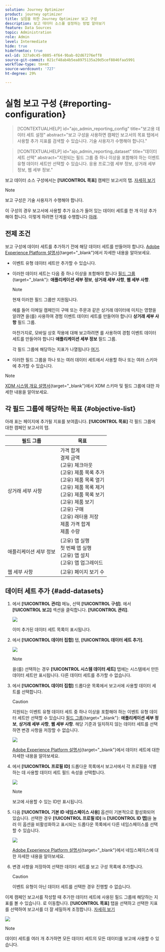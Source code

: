 ```yaml
---
solution: Journey Optimizer
product: journey optimizer
title: 실험을 위한 Journey Optimizer 보고 구성
description: 보고 데이터 소스를 설정하는 방법 알아보기
feature: Data Sources
topic: Administration
role: Admin
level: Intermediate
hide: true
hidefromtoc: true
exl-id: 327a0c45-0805-4f64-9bab-02d67276eff8
source-git-commit: 021cf48ab4b5ea8975135a20d5cef8846faa5991
workflow-type: tm+mt
source-wordcount: '727'
ht-degree: 29%

---
```


# 실험 보고 구성 {#reporting-configuration}

>[!CONTEXTUALHELP]
>id="ajo_admin_reporting_config"
>title="보고용 데이터 세트 설정"
>abstract="보고 구성을 사용하면 캠페인 보고서의 목표 탭에서 사용할 추가 지표를 검색할 수 있습니다. 기술 사용자가 수행해야 합니다."

>[!CONTEXTUALHELP]
>id="ajo_admin_reporting_dataset"
>title="데이터 세트 선택"
>abstract="지원되는 필드 그룹 중 하나 이상을 포함해야 하는 이벤트 유형 데이터 세트만 선택할 수 있습니다. 응용 프로그램 세부 정보, 상거래 세부 정보, 웹 세부 정보."

<!--The reporting data source configuration allows you to define a connection to a system in order to retrieve additional information that will be used in your reports.-->

보고 데이터 소스 구성에서는 **[!UICONTROL 목표]** 캠페인 보고서의 탭. [자세히 보기](content-experiment.md#objectives-global)

>[!NOTE]
>
>보고 구성은 기술 사용자가 수행해야 합니다. <!--Rights?-->

이 구성의 경우 보고서에 사용할 추가 요소가 들어 있는 데이터 세트를 한 개 이상 추가해야 합니다. 이렇게 하려면 단계를 수행합니다 [아래](#add-datasets).

<!--
➡️ [Discover this feature in video](#video)
-->

## 전제 조건


보고 구성에 데이터 세트를 추가하기 전에 해당 데이터 세트를 만들어야 합니다. [Adobe Experience Platform 설명서](https://experienceleague.adobe.com/docs/experience-platform/catalog/datasets/user-guide.html?lang=ko#create){target=&quot;_blank&quot;}에서 자세한 내용을 알아보세요.

* 이벤트 유형 데이터 세트만 추가할 수 있습니다.

* 이러한 데이터 세트는 다음 중 하나 이상을 포함해야 합니다 [필드 그룹](https://experienceleague.adobe.com/docs/experience-platform/xdm/tutorials/create-schema-ui.html?lang=ko#field-group){target=&quot;_blank&quot;}: **애플리케이션 세부 정보**, **상거래 세부 사항**, **웹 세부 사항**.

   >[!NOTE]
   >
   >현재 이러한 필드 그룹만 지원됩니다.

   예를 들어 이메일 캠페인이 구매 또는 주문과 같은 상거래 데이터에 미치는 영향을 알려면 을(를) 사용하여 경험 이벤트 데이터 세트를 만들어야 합니다 **상거래 세부 사항** 필드 그룹.

   마찬가지로, 모바일 상호 작용에 대해 보고하려면 를 사용하여 경험 이벤트 데이터 세트를 만들어야 합니다 **애플리케이션 세부 정보** 필드 그룹.

   각 필드 그룹에 해당하는 지표가 나열됩니다 [여기](#objective-list).

* 이러한 필드 그룹을 하나 또는 여러 데이터 세트에서 사용할 하나 또는 여러 스키마에 추가할 수 있습니다.

>[!NOTE]
>
>[XDM 시스템 개요 설명서](https://experienceleague.adobe.com/docs/experience-platform/xdm/home.html?lang=ko){target=&quot;_blank&quot;}에서 XDM 스키마 및 필드 그룹에 대한 자세한 내용을 알아보세요.

## 각 필드 그룹에 해당하는 목표 {#objective-list}

아래 표는 페이지에 추가될 지표를 보여줍니다. **[!UICONTROL 목표]** 각 필드 그룹에 대한 캠페인 보고서의 탭.

| 필드 그룹 | 목표 |
|--- |--- |
| 상거래 세부 사항 | 가격 합계<br>결제 금액<br>(고유) 체크아웃<br>(고유) 제품 목록 추가<br>(고유) 제품 목록 열기<br>(고유) 제품 목록 제거<br>(고유) 제품 목록 보기<br>(고유) 제품 보기<br>(고유) 구매<br>(고유) 래터용 저장<br>제품 가격 합계<br>제품 수량 |
| 애플리케이션 세부 정보 | (고유) 앱 실행<br>첫 번째 앱 실행<br>(고유) 앱 설치<br>(고유) 앱 업그레이드 |
| 웹 세부 사항 | (고유) 페이지 보기 수 |

## 데이터 세트 추가 {#add-datasets}

1. 에서 **[!UICONTROL 관리]** 메뉴, 선택 **[!UICONTROL 구성]**. 에서  **[!UICONTROL 보고]** 섹션을 클릭합니다. **[!UICONTROL 관리]**.

   ![](assets/reporting-config-menu.png)

   이미 추가된 데이터 세트 목록이 표시됩니다.

1. 에서 **[!UICONTROL 데이터 집합]** 탭, **[!UICONTROL 데이터 세트 추가]**.

   ![](assets/reporting-config-add.png)

   >[!NOTE]
   >
   >을(를) 선택하는 경우 **[!UICONTROL 시스템 데이터 세트]** 탭에는 시스템에서 만든 데이터 세트만 표시됩니다. 다른 데이터 세트를 추가할 수 없습니다.

1. 에서 **[!UICONTROL 데이터 집합]** 드롭다운 목록에서 보고서에 사용할 데이터 세트를 선택합니다.

   >[!CAUTION]
   >
   >지원되는 이벤트 유형 데이터 세트 중 하나 이상을 포함해야 하는 이벤트 유형 데이터 세트만 선택할 수 있습니다 [필드 그룹](https://experienceleague.adobe.com/docs/experience-platform/xdm/tutorials/create-schema-ui.html#field-group){target=&quot;_blank&quot;}: **애플리케이션 세부 정보**, **상거래 세부 사항**, **웹 세부 사항**. 해당 기준과 일치하지 않는 데이터 세트를 선택하면 변경 사항을 저장할 수 없습니다.

   ![](assets/reporting-config-datasets.png)

   [Adobe Experience Platform 설명서](https://experienceleague.adobe.com/docs/experience-platform/catalog/datasets/overview.html?lang=ko){target=&quot;_blank&quot;}에서 데이터 세트에 대한 자세한 내용을 알아보세요.

1. 에서 **[!UICONTROL 프로필 ID]** 드롭다운 목록에서 보고서에서 각 프로필을 식별하는 데 사용할 데이터 세트 필드 속성을 선택합니다.

   ![](assets/reporting-config-profile-id.png)

   >[!NOTE]
   >
   >보고에 사용할 수 있는 ID만 표시됩니다.

1. 다음 **[!UICONTROL 기본 ID 네임스페이스 사용]** 옵션이 기본적으로 활성화되어 있습니다. 선택한 경우 **[!UICONTROL 프로필 ID]** is **[!UICONTROL ID 맵]**&#x200B;을 눌러 이 옵션을 비활성화하고 표시되는 드롭다운 목록에서 다른 네임스페이스를 선택할 수 있습니다.

   ![](assets/reporting-config-namespace.png)

   [Adobe Experience Platform 설명서](https://experienceleague.adobe.com/docs/experience-platform/identity/namespaces.html?lang=ko){target=&quot;_blank&quot;}에서 네임스페이스에 대한 자세한 내용을 알아보세요.

1. 변경 사항을 저장하여 선택한 데이터 세트를 보고 구성 목록에 추가합니다.

   >[!CAUTION]
   >
   >이벤트 유형이 아닌 데이터 세트를 선택한 경우 진행할 수 없습니다.

이제 캠페인 보고서를 작성할 때 추가한 데이터 세트에 사용된 필드 그룹에 해당하는 지표를 볼 수 있습니다. 로 이동합니다. **[!UICONTROL 목표]** 탭을 선택하고 선택한 지표를 선택하여 보고서를 더 잘 세밀하게 조정합니다. [자세히 보기](content-experiment.md#objectives-global)

![](assets/reporting-config-objectives.png)

>[!NOTE]
>
>데이터 세트를 여러 개 추가하면 모든 데이터 세트의 모든 데이터를 보고에 사용할 수 있습니다.

<!--
## How-to video {#video}

Understand how to configure Experience Platform reporting data sources.

>[!VIDEO]()
-->

